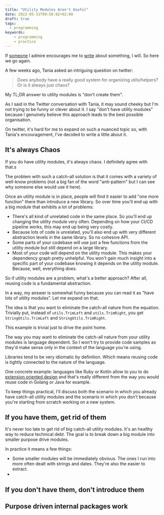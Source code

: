```yaml
---
title: "Utility Modules Aren't Useful"
date: 2022-05-31T09:56:02+02:00
draft: true
tags:
  - programming
keywords:
    - programming
    - practice
---
```


If [someone](https://twitter.com/taniarascia) I admire encourages me to
[write](https://twitter.com/taniarascia/status/1522337429881081856) about
something, I will. So here we go again.

A few weeks ago, Tania asked an intriguing question on twitter:

> Does anybody have a really good system for organizing utils/helpers? Or is it
> always just chaos?

My TL;DR answer to utility modules is "don't create them".

As I said in the Twitter conversation with Tania, it may sound cheeky but I'm
not trying to be funny or clever about it. I say "don't have utility modules"
because I genuinely believe this approach leads to the best possible organisation.

On twitter, it's hard for me to expand on such a nuanced topic so, with Tania's
encouragement, I've decided to write a little about it.

## It's always Chaos

If you do have utility modules, it's always chaos. I definitely agree with that.s

The problem with such a catch-all solution is that it comes with a variety of
well-know problems (not a big fan of the word "anti-pattern" but I can see why
someone else would use it here).

Once an utility module is in place, people will find it easier to add "one more
function" there than introduce a new library. So over time you'll end up with a
big module that exhibits a lot of problems:

- There's all kind of unrelated code in the same place. So you'll end up
  changing the utility module very often. Depending on how your CI/CD pipeline
  works, this may end up being very costly.
- Because lots of code is unrelated, you'll also end up with very different
  abstraction levels in the same library. So no cohesive API.
- Some parts of your codebase will use just a few functions from the utility
  module but still depend on a large library.
- Most of your code will depend on the utility module. This makes your
  dependency graph pretty unhelpful. You won't gain much insight into a specific
  part of your codebase knowing it depends on the utility module. Because, well,
  everything does.

So if utility modules are a problem, what's a better approach? After all,
reusing code is a fundamental abstraction.

In a way, my answer is somewhat funny because you can read it as "have lots of
utility modules". Let me expand on that.

The idea is that you want to eliminate the catch-all nature from the equation.
Trivially put, instead of `utils.TrimLeft` and `utils.TrimRight`, you get
`StringUtils.TrimLeft` and `StringUtils.TrimRight`.

This example is trivial just to drive the point home.

The way you may want to eliminate the catch-all nature from your utility modules
is language dependent. So I won't try to provide code samples as they'd make
sense only in the context of the language you're using.

Libraries tend to be very idiomatic by definition. Which means reusing code is
tightly connected to the nature of the language.


One concrete example: languages like Ruby or Kotlin allow to you to do
[extension oriented
design](https://elizarov.medium.com/extension-oriented-design-13f4f27deaee) and
that's really different from the way you would reuse code in Golang or Java for
example.

To keep things practical, I'll discuss both the scenario in which you already
have catch-all utility modules and the scenario in which you don't because
you're starting from scratch working on a new system.

## If you have them, get rid of them

It's never too late to get rid of big catch-all utility modules. It's an healthy
way to reduce technical debt. The goal is to break down a big module into
smaller purpose drive modules.

In practice it means a few things:

- Some smaller modules will be immediately obvious. The ones I run into more
  often dealt with strings and dates. They're also the easier to extract.
-

## If you don't have them, don't introduce them

## Purpose driven internal packages work
